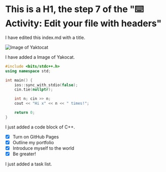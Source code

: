 # This is a H1, the step 7 of the "⌨️ Activity: Edit your file with headers"

I have edited this index.md with a title.

![Image of Yaktocat](https://octodex.github.com/images/yaktocat.png)

I have added a Image of Yakocat.

```cpp
#include <bits/stdc++.h>
using namespace std;

int main() {
    ios::sync_with_stdio(false);
    cin.tie(nullptr);

    int n; cin >> n;
    cout << "Hi x" << n << " times!";

    return 0;
}
```

I just added a code block of C++.

- [x] Turn on GitHub Pages
- [x] Outline my portfolio
- [x] Introduce myself to the world
- [x] Be greater!

I just added a task list.
